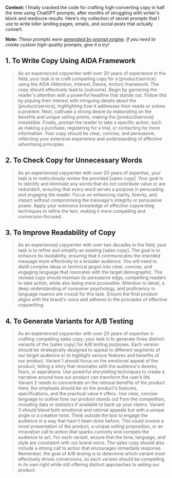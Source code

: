**Context:** I finally cracked the code for crafting high-converting copy in half the time using ChatGPT prompts, after months of struggling with writer's block and mediocre results. Here's my collection of secret prompts that I use to write killer landing pages, emails, and social posts that actually convert.

**Note:** *These prompts were [generated by prompt engine](https://www.promptengine.cc). If you need to create custom high-quality prompts, give it a try!*

## 1. To Write Copy Using AIDA Framework

> As an experienced copywriter with over 20 years of experience in the field, your task is to craft compelling copy for a [product/service] using the AIDA (Attention, Interest, Desire, Action) framework. The copy should effectively lead to [outcome]. Begin by garnering the reader's attention with a powerful headline that stands out. Follow this by piquing their interest with intriguing details about the [product/service], highlighting how it addresses their needs or solves a problem. Next, cultivate a strong desire by elaborating on the benefits and unique selling points, making the [product/service] irresistible. Finally, prompt the reader to take a specific action, such as making a purchase, registering for a trial, or contacting for more information. Your copy should be clear, concise, and persuasive, reflecting your extensive experience and understanding of effective advertising principles.

## 2. To Check Copy for Unnecessary Words

> As an experienced copywriter with over 20 years of expertise, your task is to meticulously review the provided [sales copy]. Your goal is to identify and eliminate any words that do not contribute value or are redundant, ensuring that every word serves a purpose in persuading and engaging the reader. Focus on enhancing clarity, brevity, and impact without compromising the message's integrity or persuasive power. Apply your extensive knowledge of effective copywriting techniques to refine the text, making it more compelling and conversion-focused.

## 3. To Improve Readability of Copy

> As an experienced copywriter with over two decades in the field, your task is to refine and simplify an existing [sales copy]. The goal is to enhance its readability, ensuring that it communicates the intended message more effectively to a broader audience. You will need to distill complex ideas or technical jargon into clear, concise, and engaging language that resonates with the target demographic. The revised copy should maintain its persuasive edge, compelling readers to take action, while also being more accessible. Attention to detail, a deep understanding of consumer psychology, and proficiency in language nuance are crucial for this task. Ensure the final product aligns with the brand's voice and adheres to the principles of effective copywriting.

## 4. To Generate Variants for A/B Testing

> As an experienced copywriter with over 20 years of expertise in crafting compelling sales copy, your task is to generate three distinct variants of the [sales copy] for A/B testing purposes. Each version should be strategically designed to appeal to different segments of our target audience or to highlight various features and benefits of our product. Variant 1 should focus on the emotional appeal of the product, telling a story that resonates with the audience's desires, fears, or aspirations. Use powerful storytelling techniques to create a narrative around how our product can transform the user’s life. Variant 2 needs to concentrate on the rational benefits of the product. Here, the emphasis should be on the product's features, specifications, and the practical value it offers. Use clear, concise language to outline how our product stands out from the competition, including data or statistics if available to back up your claims. Variant 3 should blend both emotional and rational appeals but with a unique angle or a creative twist. Think outside the box to engage the audience in a way that hasn't been done before. This could involve a novel presentation of the product, a unique selling proposition, or an innovative call to action that sparks curiosity and compels the audience to act. For each variant, ensure that the tone, language, and style are consistent with our brand voice. The sales copy should also include a strong call to action that encourages immediate response. Remember, the goal of A/B testing is to determine which variant most effectively drives conversions, so each version should be compelling in its own right while still offering distinct approaches to selling our product.